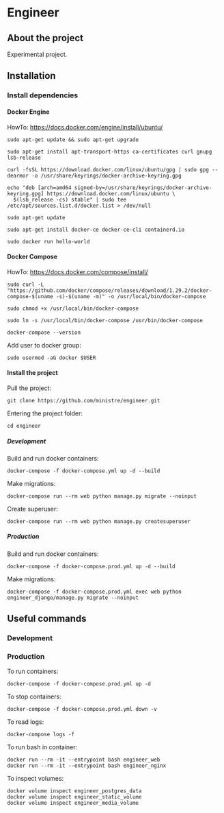 # Engineer

## About the project

Experimental project.

## Installation
### Install dependencies
#### Docker Engine
HowTo: https://docs.docker.com/engine/install/ubuntu/
```
sudo apt-get update && sudo apt-get upgrade
```
```
sudo apt-get install apt-transport-https ca-certificates curl gnupg lsb-release
```
```
curl -fsSL https://download.docker.com/linux/ubuntu/gpg | sudo gpg --dearmor -o /usr/share/keyrings/docker-archive-keyring.gpg
```
```
echo "deb [arch=amd64 signed-by=/usr/share/keyrings/docker-archive-keyring.gpg] https://download.docker.com/linux/ubuntu \
  $(lsb_release -cs) stable" | sudo tee /etc/apt/sources.list.d/docker.list > /dev/null
```
```
sudo apt-get update
```
```
sudo apt-get install docker-ce docker-ce-cli containerd.io
```
```
sudo docker run hello-world
```

#### Docker Compose
HowTo: https://docs.docker.com/compose/install/
```
sudo curl -L "https://github.com/docker/compose/releases/download/1.29.2/docker-compose-$(uname -s)-$(uname -m)" -o /usr/local/bin/docker-compose
```
```
sudo chmod +x /usr/local/bin/docker-compose
```
```
sudo ln -s /usr/local/bin/docker-compose /usr/bin/docker-compose
```
```
docker-compose --version
```

Add user to docker group:
```
sudo usermod -aG docker $USER
```
#### Install the project
Pull the project:
```
git clone https://github.com/ministre/engineer.git
```
Entering the project folder:
```
cd engineer
```
##### Development
Build and run docker containers:
```
docker-compose -f docker-compose.yml up -d --build
```
Make migrations:
```
docker-compose run --rm web python manage.py migrate --noinput
```
Create superuser:
```
docker-compose run --rm web python manage.py createsuperuser
```

##### Production
Build and run docker containers:
```
docker-compose -f docker-compose.prod.yml up -d --build
```
Make migrations:
```
docker-compose -f docker-compose.prod.yml exec web python engineer_django/manage.py migrate --noinput
```

## Useful commands
### Development
### Production
To run containers:
```
docker-compose -f docker-compose.prod.yml up -d
```
To stop containers:
```
docker-compose -f docker-compose.prod.yml down -v
```
To read logs:
```
docker-compose logs -f
```
To run bash in container:
```
docker run --rm -it --entrypoint bash engineer_web
docker run --rm -it --entrypoint bash engineer_nginx
```
To inspect volumes:
```
docker volume inspect engineer_postgres_data
docker volume inspect engineer_static_volume
docker volume inspect engineer_media_volume
```
